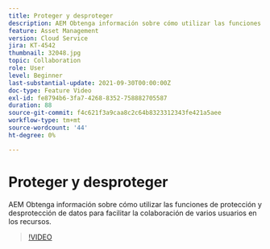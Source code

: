 ```yaml
---
title: Proteger y desproteger
description: AEM Obtenga información sobre cómo utilizar las funciones de protección y desprotección de datos para facilitar la colaboración de varios usuarios en los recursos.
feature: Asset Management
version: Cloud Service
jira: KT-4542
thumbnail: 32048.jpg
topic: Collaboration
role: User
level: Beginner
last-substantial-update: 2021-09-30T00:00:00Z
doc-type: Feature Video
exl-id: fe8794b6-3fa7-4268-8352-758882705587
duration: 88
source-git-commit: f4c621f3a9caa8c2c64b8323312343fe421a5aee
workflow-type: tm+mt
source-wordcount: '44'
ht-degree: 0%

---
```


# Proteger y desproteger

AEM Obtenga información sobre cómo utilizar las funciones de protección y desprotección de datos para facilitar la colaboración de varios usuarios en los recursos.

>[!VIDEO](https://video.tv.adobe.com/v/32048?quality=12&learn=on)
